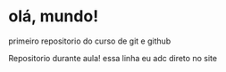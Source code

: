 # olá, mundo!
 primeiro repositorio do curso de git e github

 Repositorio durante aula!
 essa linha eu adc direto no site
